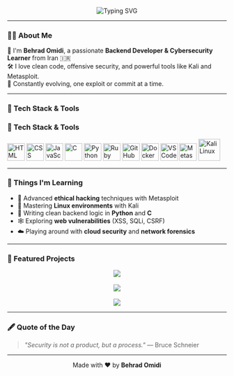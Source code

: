 <!-- Banner -->
<p align="center">
  <img src="https://readme-typing-svg.herokuapp.com?font=Fira+Code&size=32&pause=1000&color=F7F7F7&center=true&vCenter=true&width=800&height=100&lines=Hi+I'm+Behrad+Omidi+%F0%9F%91%8B;Backend+Developer+%F0%9F%92%BB;Cybersecurity+%26+Code+Enthusiast+%F0%9F%94%91" alt="Typing SVG" />
</p>

---

### 👨‍💻 About Me

🎯 I'm **Behrad Omidi**, a passionate **Backend Developer & Cybersecurity Learner** from Iran 🇮🇷  
🛠 I love clean code, offensive security, and powerful tools like Kali and Metasploit.  
🚀 Constantly evolving, one exploit or commit at a time.

---

### 🧰 Tech Stack & Tools

### 🧰 Tech Stack & Tools

<p align="left">
  <img src="https://cdn.jsdelivr.net/gh/devicons/devicon/icons/html5/html5-original.svg" width="40" title="HTML"/>
  <img src="https://cdn.jsdelivr.net/gh/devicons/devicon/icons/css3/css3-original.svg" width="40" title="CSS"/>
  <img src="https://cdn.jsdelivr.net/gh/devicons/devicon/icons/javascript/javascript-original.svg" width="40" title="JavaScript"/>
  <img src="https://cdn.jsdelivr.net/gh/devicons/devicon/icons/c/c-original.svg" width="40" title="C"/>
  <img src="https://cdn.jsdelivr.net/gh/devicons/devicon/icons/python/python-original.svg" width="40" title="Python"/>
  <img src="https://cdn.jsdelivr.net/gh/devicons/devicon/icons/ruby/ruby-original.svg" width="40" title="Ruby"/>
  <img src="https://cdn.jsdelivr.net/gh/devicons/devicon/icons/github/github-original.svg" width="40" title="GitHub"/>
  <img src="https://cdn.jsdelivr.net/gh/devicons/devicon/icons/docker/docker-original.svg" width="40" title="Docker"/>
  <img src="https://cdn.jsdelivr.net/gh/devicons/devicon/icons/vscode/vscode-original.svg" width="40" title="VS Code"/>
  <img src="https://raw.githubusercontent.com/TechXtreme/metasploit-png/main/metasploit-logo.png" width="40" title="Metasploit"/>
  <img src="https://upload.wikimedia.org/wikipedia/commons/2/2b/Kali-dragon-icon.svg" width="50" title="Kali Linux"/>
</p>


---

### 🧠 Things I'm Learning

- 🔐 Advanced **ethical hacking** techniques with Metasploit  
- 🐧 Mastering **Linux environments** with Kali  
- 🧰 Writing clean backend logic in **Python** and **C**  
- 🕸 Exploring **web vulnerabilities** (XSS, SQLi, CSRF)  
- ☁️ Playing around with **cloud security** and **network forensics**

---

### 🚀 Featured Projects

<p align="center">
  <a href="https://www.behradinfo.ir" target="_blank">
    <img src="https://img.shields.io/badge/My Website-behradinfo.ir-blue?style=for-the-badge&logo=google-chrome&logoColor=white"/>
  </a>
  <br><br>
  <a href="https://www.moshaverehopai.ir" target="_blank">
    <img src="https://img.shields.io/badge/AI Study Advisor-moshaverehopai.ir-green?style=for-the-badge&logo=chatbot&logoColor=white"/>
  </a>
  <br><br>
  <a href="https://www.metalcodeir" target="_blank">
    <img src="https://img.shields.io/badge/MetalCode Academy-metalcodeir-red?style=for-the-badge&logo=code&logoColor=white"/>
  </a>
</p>

---

### 🖋️ Quote of the Day

> *"Security is not a product, but a process."* — Bruce Schneier

---

<p align="center">
  Made with ❤️ by <strong>Behrad Omidi</strong>
</p>
